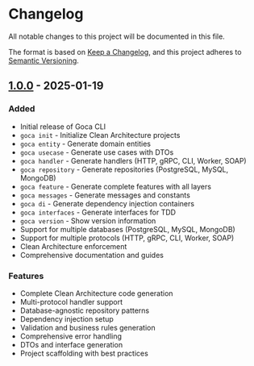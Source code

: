 # Changelog

All notable changes to this project will be documented in this file.

The format is based on [Keep a Changelog](https://keepachangelog.com/en/1.0.0/),
and this project adheres to [Semantic Versioning](https://semver.org/spec/v2.0.0.html).

## [1.0.0] - 2025-01-19

### Added
- Initial release of Goca CLI
- `goca init` - Initialize Clean Architecture projects
- `goca entity` - Generate domain entities
- `goca usecase` - Generate use cases with DTOs
- `goca handler` - Generate handlers (HTTP, gRPC, CLI, Worker, SOAP)
- `goca repository` - Generate repositories (PostgreSQL, MySQL, MongoDB)
- `goca feature` - Generate complete features with all layers
- `goca messages` - Generate messages and constants
- `goca di` - Generate dependency injection containers
- `goca interfaces` - Generate interfaces for TDD
- `goca version` - Show version information
- Support for multiple databases (PostgreSQL, MySQL, MongoDB)
- Support for multiple protocols (HTTP, gRPC, CLI, Worker, SOAP)
- Clean Architecture enforcement
- Comprehensive documentation and guides

### Features
- Complete Clean Architecture code generation
- Multi-protocol handler support
- Database-agnostic repository patterns
- Dependency injection setup
- Validation and business rules generation
- Comprehensive error handling
- DTOs and interface generation
- Project scaffolding with best practices

[1.0.0]: https://github.com/sazardev/goca/releases/tag/v1.0.0
